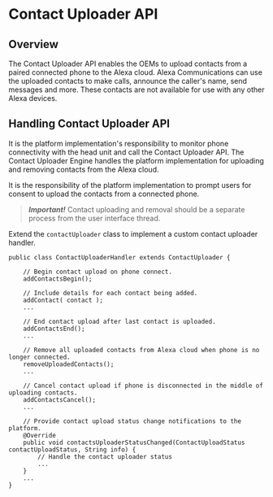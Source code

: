# Contact Uploader API

## Overview

The Contact Uploader API enables the OEMs to upload contacts from a paired connected phone to the Alexa cloud. Alexa Communications can use the uploaded contacts to make calls, announce the caller's name, send messages and more. These contacts are not available for use with any other Alexa devices.

## Handling Contact Uploader API

It is the platform implementation's responsibility to monitor phone connectivity with the head unit and call the Contact Uploader API. The Contact Uploader Engine handles the platform implementation for uploading and removing contacts from the Alexa cloud.

It is the responsibility of the platform implementation to prompt users for consent to upload the contacts from a connected phone.

> ***Important!*** Contact uploading and removal should be a separate process from the user interface thread.

Extend the `contactUploader` class to implement a custom contact uploader handler.

```
public class ContactUploaderHandler extends ContactUploader {

    // Begin contact upload on phone connect.
    addContactsBegin();

    // Include details for each contact being added.
    addContact( contact );
    ...

    // End contact upload after last contact is uploaded.
    addContactsEnd();
    ...

    // Remove all uploaded contacts from Alexa cloud when phone is no longer connected.
    removeUploadedContacts();
    ...

    // Cancel contact upload if phone is disconnected in the middle of uploading contacts.
    addContactsCancel();
    ...

    // Provide contact upload status change notifications to the platform.
    @Override
    public void contactsUploaderStatusChanged(ContactUploadStatus contactUploadStatus, String info) {
        // Handle the contact uploader status
        ...
    }
    ...
}

```
